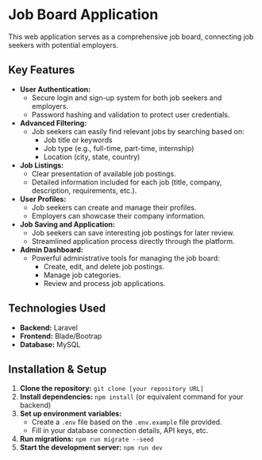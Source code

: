 # Job Board Application

This web application serves as a comprehensive job board, connecting job seekers with potential employers. 

## Key Features

* **User Authentication:**
    * Secure login and sign-up system for both job seekers and employers.
    * Password hashing and validation to protect user credentials.
* **Advanced Filtering:**
    * Job seekers can easily find relevant jobs by searching based on:
        * Job title or keywords
        * Job type (e.g., full-time, part-time, internship)
        * Location (city, state, country)
* **Job Listings:**
    * Clear presentation of available job postings.
    * Detailed information included for each job (title, company, description, requirements, etc.).
* **User Profiles:**
    * Job seekers can create and manage their profiles.
    * Employers can showcase their company information.
* **Job Saving and Application:**
    * Job seekers can save interesting job postings for later review.
    * Streamlined application process directly through the platform.
* **Admin Dashboard:**
    * Powerful administrative tools for managing the job board:
        * Create, edit, and delete job postings.
        * Manage job categories.
        * Review and process job applications.

## Technologies Used

* **Backend:** Laravel
* **Frontend:** Blade/Bootrap
* **Database:** MySQL

## Installation & Setup

1. **Clone the repository:** `git clone [your repository URL]`
2. **Install dependencies:** `npm install` (or equivalent command for your backend)
3. **Set up environment variables:**
   * Create a `.env` file based on the `.env.example` file provided.
   * Fill in your database connection details, API keys, etc.
4. **Run migrations:** `npm run migrate --seed` 
5. **Start the development server:** `npm run dev` 
